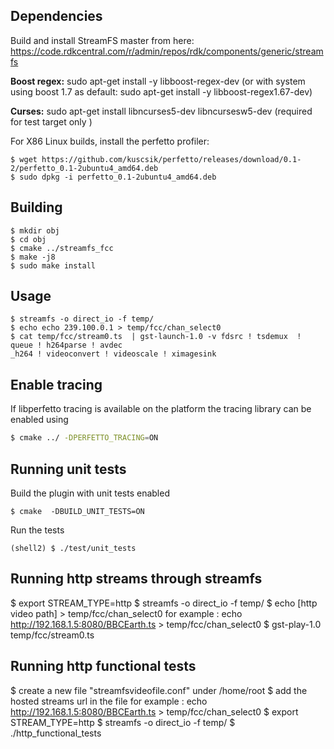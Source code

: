 ## Dependencies

Build and install StreamFS master from here: https://code.rdkcentral.com/r/admin/repos/rdk/components/generic/streamfs

**Boost regex:** sudo apt-get install -y libboost-regex-dev (or with system using boost 1.7 as default: sudo apt-get install -y libboost-regex1.67-dev)

**Curses:** sudo apt-get install libncurses5-dev libncursesw5-dev (required for test target only )

For X86 Linux builds, install the perfetto profiler:

```
$ wget https://github.com/kuscsik/perfetto/releases/download/0.1-2/perfetto_0.1-2ubuntu4_amd64.deb
$ sudo dpkg -i perfetto_0.1-2ubuntu4_amd64.deb
```

## Building

```
$ mkdir obj
$ cd obj
$ cmake ../streamfs_fcc
$ make -j8
$ sudo make install
```

## Usage

```
$ streamfs -o direct_io -f temp/
$ echo echo 239.100.0.1 > temp/fcc/chan_select0
$ cat temp/fcc/stream0.ts  | gst-launch-1.0 -v fdsrc ! tsdemux  ! queue ! h264parse ! avdec
_h264 ! videoconvert ! videoscale ! ximagesink
```

## Enable tracing

If libperfetto tracing is available on the platform the tracing library can be enabled using

```sh
$ cmake ../ -DPERFETTO_TRACING=ON
```

## Running unit tests

Build the plugin with unit tests enabled

```
$ cmake  -DBUILD_UNIT_TESTS=ON
```

Run the tests
```
(shell2) $ ./test/unit_tests
```

## Running http streams through streamfs

$ export STREAM_TYPE=http
$ streamfs -o direct_io -f temp/
$ echo [http video path] > temp/fcc/chan_select0
  for example : echo http://192.168.1.5:8080/BBCEarth.ts > temp/fcc/chan_select0
$ gst-play-1.0 temp/fcc/stream0.ts

## Running http functional tests

$ create a new file "streamfsvideofile.conf" under /home/root
$ add the hosted streams url in the file
  for example : echo http://192.168.1.5:8080/BBCEarth.ts > temp/fcc/chan_select0
$ export STREAM_TYPE=http
$ streamfs -o direct_io -f temp/
$ ./http_functional_tests
